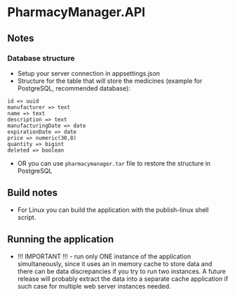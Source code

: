 # PharmacyManager.API
## Notes
### Database structure
* Setup your server connection in appsettings.json
* Structure for the table that will store the medicines (example for PostgreSQL, recommended database):
```t
id => uuid
manufacturer => text
name => text
description => text
manufacturingDate => date
expirationDate => date
price => numeric(30,8)
quantity => bigint
deleted => boolean
```
* OR you can use `pharmacymanager.tar` file to restore the structure in PostgreSQL

## Build notes
* For Linux you can build the application with the publish-linux shell script.

## Running the application
* !!! IMPORTANT !!! - run only ONE instance of the application simultaneously, since it uses an in memory cache to store data and there can be data discrepancies if you try to run two instances. A future release will probably extract the data into a separate cache application if such case for multiple web server instances needed.